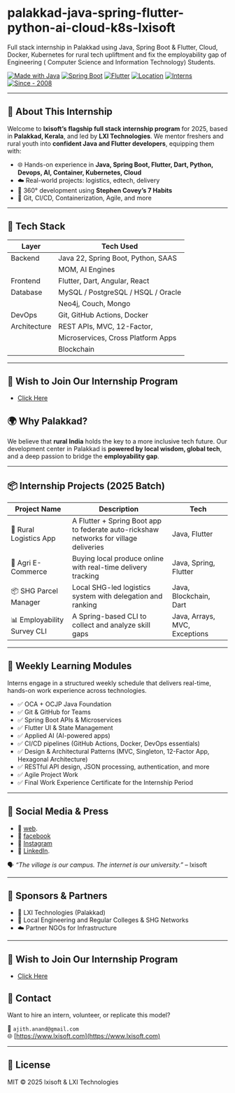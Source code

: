 # palakkad-java-spring-flutter-python-ai-cloud-k8s-lxisoft
Full stack internship in Palakkad using Java, Spring Boot &amp; Flutter, Cloud, Docker, Kubernetes for rural tech upliftment and fix the employability gap of Engineering ( Computer Science and Information Technology) Students.

[![Made with Java](https://img.shields.io/badge/Made%20with-Java-blue.svg)](https://www.oracle.com/java/)
[![Spring Boot](https://img.shields.io/badge/Framework-Spring%20Boot-green.svg)](https://spring.io/projects/spring-boot)
[![Flutter](https://img.shields.io/badge/UI-Flutter-blue.svg)](https://flutter.dev)
[![Location](https://img.shields.io/badge/Location-Palakkad,%20Kerala-orange.svg)](https://en.wikipedia.org/wiki/Palakkad)
[![Interns](https://img.shields.io/badge/Interns-40%2B-blueviolet)](https://github.com/lxisoft)
[![Since - 2008](https://img.shields.io/badge/Since-2008-red.svg)](https://github.com/lxisoft)


---

## 🚀 About This Internship

Welcome to **lxisoft’s flagship full stack internship program** for 2025, based in **Palakkad, Kerala**, and led by **LXI Technologies**. We mentor freshers and rural youth into **confident Java and Flutter developers**, equipping them with:

- 🌐 Hands-on experience in **Java, Spring Boot, Flutter, Dart, Python, Devops, AI, Container, Kubernetes, Cloud**
- ☁️ Real-world projects: logistics, edtech, delivery
- 🧠 360° development using **Stephen Covey’s 7 Habits**
- 🧪 Git, CI/CD, Containerization, Agile, and more

---

## 🔧 Tech Stack

| Layer           | Tech Used                          |
|-----------------|------------------------------------|
| Backend         | Java 22, Spring Boot, Python, SAAS |
|                 | MOM, AI Engines                    |
| Frontend        | Flutter, Dart, Angular, React      |
| Database        | MySQL / PostgreSQL / HSQL / Oracle |
|                 | Neo4j, Couch, Mongo                |  
| DevOps          | Git, GitHub Actions, Docker        |
| Architecture    | REST APIs, MVC, 12-Factor,         |
|                 | Microservices, Cross Platform Apps | 
|                 | Blockchain                         |


---


## 📩 Wish to Join Our Internship Program
- [Click Here](https://forms.gle/Tk5nctuZ15JZZUfe6)
  
## 🌍 Why Palakkad?

We believe that **rural India** holds the key to a more inclusive tech future. Our development center in Palakkad is **powered by local wisdom, global tech**, and a deep passion to bridge the **employability gap**.

---

## 📦 Internship Projects (2025 Batch)

| Project Name | Description | Tech |
|--------------|-------------|------|
| 🚚 Rural Logistics App | A Flutter + Spring Boot app to federate auto-rickshaw networks for village deliveries | Java, Flutter |
| 🛒 Agri E-Commerce | Buying local produce online with real-time delivery tracking | Java, Spring, Flutter |
| 📦 SHG Parcel Manager | Local SHG-led logistics system with delegation and ranking | Java, Blockchain, Dart |
| 📊 Employability Survey CLI | A Spring-based CLI to collect and analyze skill gaps | Java, Arrays, MVC, Exceptions |



---

## 🧩 Weekly Learning Modules

Interns engage in a structured weekly schedule that delivers real-time, hands-on work experience across technologies.
- ✅ OCA + OCJP Java Foundation
- ✅ Git & GitHub for Teams
- ✅ Spring Boot APIs & Microservices
- ✅ Flutter UI & State Management
- ✅ Applied AI (AI-powered apps)
- ✅ CI/CD pipelines (GitHub Actions, Docker, DevOps essentials)
- ✅ Design & Architectural Patterns (MVC, Singleton, 12-Factor App, Hexagonal Architecture)
- ✅ RESTful API design, JSON processing, authentication, and more
- ✅ Agile Project Work
- ✅ Final Work Experience Certificate for the Internship Period

---

## 📸 Social Media & Press

- 📸 [web](https://www.lxisoft.com).
- 📝 [facebook](https://www.facebook.com/lxisoft)
- 📸 [Instagram](https://instagram.com/lxisoft)
- 📸 [LinkedIn](https://in.linkedin.com/company/lxisoft).


🗣 *“The village is our campus. The internet is our university.”* – lxisoft

---

## 🤝 Sponsors & Partners

- 🏢 LXI Technologies (Palakkad)
- 🏫 Local Engineering and Regular Colleges & SHG Networks
- ☁️ Partner NGOs for Infrastructure

---

## 📩 Wish to Join Our Internship Program
- [Click Here](https://forms.gle/Tk5nctuZ15JZZUfe6)

## 📩 Contact

Want to hire an intern, volunteer, or replicate this model?

📧 `ajith.anand@gmail.com`  
🌐 [https://www.lxisoft.com](https://www.lxisoft.com)

---

## 📜 License

MIT © 2025 lxisoft & LXI Technologies  

